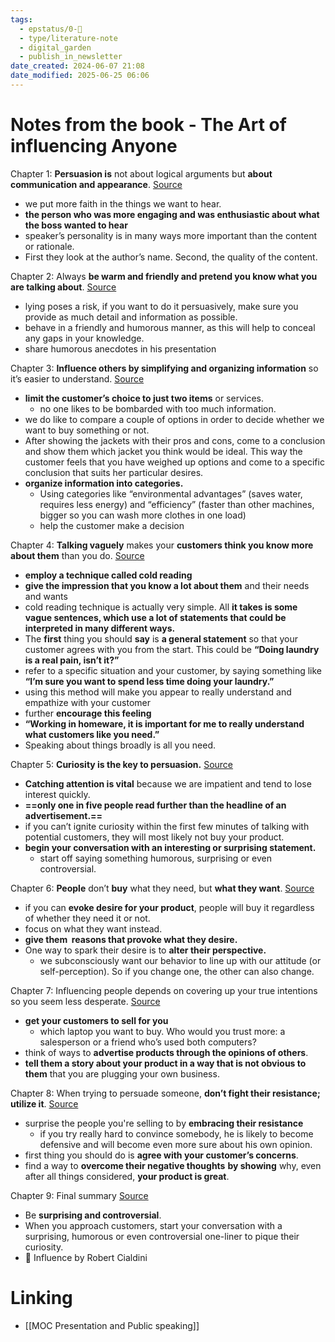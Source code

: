 ```yaml
---
tags:
  - epstatus/0-🌰
  - type/literature-note
  - digital_garden
  - publish_in_newsletter
date_created: 2024-06-07 21:08
date_modified: 2025-06-25 06:06
---
```

# Notes from the book - The Art of influencing Anyone

Chapter 1: **Persuasion is** not about logical arguments but **about communication and appearance**. [Source](https://blinkist.com/nc/reader/the-art-of-influencing-anyone-en?chapter=1)
- we put more faith in the things we want to hear.
- **the person who was more engaging and was enthusiastic about what the boss wanted to hear**
- speaker’s personality is in many ways more important than the content or rationale.
- First they look at the author’s name. Second, the quality of the content.

Chapter 2: Always **be warm and friendly and pretend you know what you are talking about**. [Source](https://blinkist.com/nc/reader/the-art-of-influencing-anyone-en?chapter=2)
- lying poses a risk, if you want to do it persuasively, make sure you provide as much detail and information as possible.
- behave in a friendly and humorous manner, as this will help to conceal any gaps in your knowledge.
- share humorous anecdotes in his presentation

Chapter 3: **Influence others by simplifying and organizing information** so it’s easier to understand. [Source](https://blinkist.com/nc/reader/the-art-of-influencing-anyone-en?chapter=3)
- **limit the customer’s choice to just two items** or services.
	- no one likes to be bombarded with too much information.
- we do like to compare a couple of options in order to decide whether we want to buy something or not.
- After showing the jackets with their pros and cons, come to a conclusion and show them which jacket you think would be ideal. This way the customer feels that you have weighed up options and come to a specific conclusion that suits her particular desires.
- **organize information into categories.**
	- Using categories like “environmental advantages” (saves water, requires less energy) and “efficiency” (faster than other machines, bigger so you can wash more clothes in one load)
	- help the customer make a decision

Chapter 4: **Talking vaguely** makes your **customers think you know more about them** than you do. [Source](https://blinkist.com/nc/reader/the-art-of-influencing-anyone-en?chapter=4)
- **employ a technique called cold reading**
- **give the impression that you know a lot about them** and their needs and wants
-  cold reading technique is actually very simple. All **it takes is some vague sentences, which use a lot of statements that could be interpreted in many different ways.**
- The **first** thing you should **say** is **a general statement** so that your customer agrees with you from the start. This could be **“Doing laundry is a real pain, isn’t it?”**
- refer to a specific situation and your customer, by saying something like **“I’m sure you want to spend less time doing your laundry.”**
-  using this method will make you appear to really understand and empathize with your customer
- further **encourage this feeling** 
- **“Working in homeware, it is important for me to really understand what customers like you need.”**
- Speaking about things broadly is all you need.

Chapter 5: **Curiosity is the key to persuasion.** [Source](https://blinkist.com/nc/reader/the-art-of-influencing-anyone-en?chapter=5)
- **Catching attention is vital** because we are impatient and tend to lose interest quickly.
- **==only one in five people read further than the headline of an advertisement.==**
- if you can’t ignite curiosity within the first few minutes of talking with potential customers, they will most likely not buy your product.
- **begin your conversation with an interesting or surprising statement.**
	- start off saying something humorous, surprising or even controversial.

Chapter 6: **People** don’t **buy** what they need, but **what they want**. [Source](https://blinkist.com/nc/reader/the-art-of-influencing-anyone-en?chapter=6)
- if you can **evoke desire for your product**, people will buy it regardless of whether they need it or not.
- focus on what they want instead.
- **give them  reasons that provoke what they desire.**
- One way to spark their desire is to **alter their perspective.**
	- we subconsciously want our behavior to line up with our attitude (or self-perception). So if you change one, the other can also change.

Chapter 7: Influencing people depends on covering up your true intentions so you seem less desperate. [Source](https://blinkist.com/nc/reader/the-art-of-influencing-anyone-en?chapter=7)
- **get your customers to sell for you**
	- which laptop you want to buy. Who would you trust more: a salesperson or a friend who’s used both computers?
- think of ways to **advertise products through the opinions of others**.
- **tell them a story about your product in a way that is not obvious to them** that you are plugging your own business.

Chapter 8: When trying to persuade someone, **don’t fight their resistance; utilize it**. [Source](https://blinkist.com/nc/reader/the-art-of-influencing-anyone-en?chapter=8)
- surprise the people you're selling to by **embracing their resistance**
	- if you try really hard to convince somebody, he is likely to become defensive and will become even more sure about his own opinion.
- first thing you should do is **agree with your customer’s concerns**.
-  find a way to **overcome their negative thoughts** **by showing** why, even after all things considered, **your product is great**.

Chapter 9: Final summary [Source](https://blinkist.com/nc/reader/the-art-of-influencing-anyone-en?chapter=9)
- Be **surprising and controversial**.
- When you approach customers, start your conversation with a surprising, humorous or even controversial one-liner to pique their curiosity.
- 📖 Influence by Robert Cialdini

# Linking

+ [[MOC Presentation and Public speaking]]
